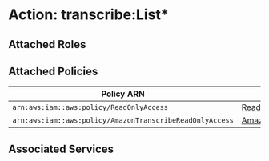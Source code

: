 # Action: transcribe:List*

## Attached Roles

## Attached Policies

| Policy ARN | Policy Name |
|------------|-------------|
| `arn:aws:iam::aws:policy/ReadOnlyAccess` | [ReadOnlyAccess](../policies.md#readonlyaccess) |
| `arn:aws:iam::aws:policy/AmazonTranscribeReadOnlyAccess` | [AmazonTranscribeReadOnlyAccess](../policies.md#amazontranscribereadonlyaccess) |

## Associated Services

